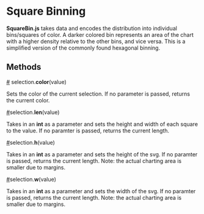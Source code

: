 # Square Binning
**SquareBin.js** takes data and encodes the distribution into individual bins/squares of color. A darker colored bin represents an area of the chart with a higher density relative to the other bins, and vice versa. This is a simplified version of the commonly found hexagonal binning.

## Methods
[#](#Methods/color) selection.**color**(value)

Sets the color of the current selection.
If no parameter is passed, returns the current color.


[#](#Methods/len)selection.**len**(value)

Takes in an **int** as a parameter and sets the height and width of each square to the value.
If no paramter is passed, returns the current length.


[#](#Methods/h)selection.**h**(value)

Takes in an **int** as a parameter and sets the height of the svg.
If no paramter is passed, returns the current length.
Note: the actual charting area is smaller due to margins.


[#](#Methods/w)selection.**w**(value)

Takes in an **int** as a parameter and sets the width of the svg.
If no paramter is passed, returns the current length.
Note: the actual charting area is smaller due to margins.
